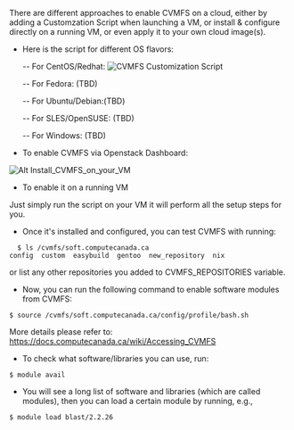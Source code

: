

There are different approaches to enable CVMFS on a cloud, either by adding a Customzation Script when launching a VM, or install & configure directly on a running VM, or even apply it to your own cloud image(s). 

* Here is the script for different OS flavors:

  -- For CentOS/Redhat: ![CVMFS Customization Script](https://github.com/ualberta-rcg/public/blob/master/cloud-bootcamp/CVMFS/custom_script)

  -- For Fedora: (TBD) 

  -- For Ubuntu/Debian:(TBD) 

  -- For SLES/OpenSUSE: (TBD) 

  -- For Windows: (TBD) 


* To enable CVMFS via Openstack Dashboard:

![Alt Install_CVMFS_on_your_VM](https://user-images.githubusercontent.com/73720293/97760381-a80ae600-1ac8-11eb-904f-5861c93d6bd8.png)



* To enable it on a running VM

Just simply run the script on your VM it will perform all the setup steps for you.  


* Once it's installed and configured, you can test CVMFS with running:

```
  $ ls /cvmfs/soft.computecanada.ca
config  custom  easybuild  gentoo  new_repository  nix
```

or list any other repositories you added to CVMFS_REPOSITORIES variable. 


* Now, you can run the following command to enable software modules from CVMFS:

`$ source /cvmfs/soft.computecanada.ca/config/profile/bash.sh`

More details please refer to: https://docs.computecanada.ca/wiki/Accessing_CVMFS

* To check what software/libraries you can use, run:

`$ module avail`

* You will see a long list of software and libraries (which are called modules), then you can load a certain module by running, e.g., 

`$ module load blast/2.2.26`




